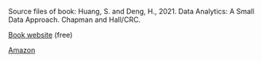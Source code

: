 
Source files of book: Huang, S. and Deng, H., 2021. Data Analytics: A Small Data Approach. Chapman and Hall/CRC. 

[Book website](https://dataanalyticsbook.info/) (free)

[Amazon](https://www.amazon.com/Data-Analytics-Approach-Chapman-Science/dp/0367609509)
